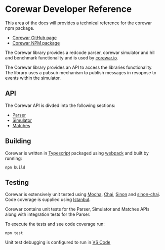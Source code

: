 # Corewar Developer Reference

This area of the docs will provides a technical reference for the corewar npm package.

* [Corewar GitHub page](https://github.com/gareththegeek/corewar)
* [Corewar NPM package](https://www.npmjs.com/package/corewar)

The Corewar library provides a redcode parser, corewar simulator and hill and benchmark functionality and is used by [corewar.io](https://corewar.io).

The Corewar library provides an API to access the libraries functionality. The library uses a pubsub mechanism to publish messages in resopnse to events within the simulator.

## API

The Corewar API is divded into the following sections:

* [Parser](./parser)
* [Simulator](./simulator)
* [Matches](./matches)

## Building

Corewar is written in [Typescript](https://www.typescriptlang.org/) packaged using [webpack](https://webpack.js.org/) and built by running:

```
npm build
```

## Testing

Corewar is extensively unit tested using [Mocha](https://mochajs.org/), [Chai](http://www.chaijs.com/), [Sinon](https://sinonjs.org/) and [sinon-chai](https://github.com/domenic/sinon-chai).  Code coverage is supplied using [Istanbul](https://github.com/istanbuljs/nyc).

Corewar contains unit tests for the Parser, Simulator and Matches APIs along with integration tests for the Parser.

To execute the tests and see code coverage run:

```
npm test
```

Unit test debugging is configured to run in [VS Code](https://code.visualstudio.com/)
